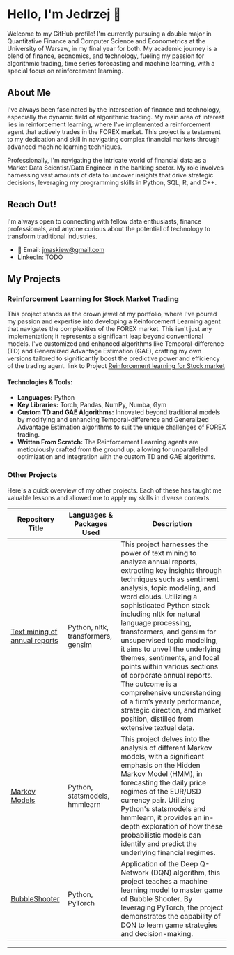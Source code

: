 # Hello, I'm Jedrzej 👋

Welcome to my GitHub profile! I'm currently pursuing a double major in Quantitative Finance and Computer Science and Econometrics at the University of Warsaw, in my final year for both. My academic journey is a blend of finance, economics, and technology, fueling my passion for algorithmic trading, time series forecasting and machine learning, with a special focus on reinforcement learning.

## About Me

I've always been fascinated by the intersection of finance and technology, especially the dynamic field of algorithmic trading. My main area of interest lies in reinforcement learning, where I've implemented a reinforcement agent that actively trades in the FOREX market. This project is a testament to my dedication and skill in navigating complex financial markets through advanced machine learning techniques.

Professionally, I'm navigating the intricate world of financial data as a Market Data Scientist/Data Engineer in the banking sector. My role involves harnessing vast amounts of data to uncover insights that drive strategic decisions, leveraging my programming skills in Python, SQL, R, and C++.

## Reach Out!

I'm always open to connecting with fellow data enthusiasts, finance professionals, and anyone curious about the potential of technology to transform traditional industries.

- 📧 Email: jmaskiew@gmail.com
- LinkedIn: TODO

## My Projects

### Reinforcement Learning for Stock Market Trading

This project stands as the crown jewel of my portfolio, where I've poured my passion and expertise into developing a Reinforcement Learning agent that navigates the complexities of the FOREX market. This isn't just any implementation; it represents a significant leap beyond conventional models. I've customized and enhanced algorithms like Temporal-difference (TD) and Generalized Advantage Estimation (GAE), crafting my own versions tailored to significantly boost the predictive power and efficiency of the trading agent.
link to Project  [Reinforcement learning for Stock market](https://github.com/JMaskiewicz/RL_tester)

#### Technologies & Tools:
- **Languages:** Python
- **Key Libraries:** Torch, Pandas, NumPy, Numba, Gym
- **Custom TD and GAE Algorithms:** Innovated beyond traditional models by modifying and enhancing Temporal-difference and Generalized Advantage Estimation algorithms to suit the unique challenges of FOREX trading.
- **Written From Scratch:** The Reinforcement Learning agents are meticulously crafted from the ground up, allowing for unparalleled optimization and integration with the custom TD and GAE algorithms.

### Other Projects

Here's a quick overview of my other projects. Each of these has taught me valuable lessons and allowed me to apply my skills in diverse contexts.

| Repository Title | Languages & Packages Used | Description |
|------------------|---------------------------|-------------|
| [Text mining of annual reports](https://github.com/JMaskiewicz/Annual_Report_Text_Mining_Project) | Python, nltk, transformers, gensim | This project harnesses the power of text mining to analyze annual reports, extracting key insights through techniques such as sentiment analysis, topic modeling, and word clouds. Utilizing a sophisticated Python stack including nltk for natural language processing, transformers, and gensim for unsupervised topic modeling, it aims to unveil the underlying themes, sentiments, and focal points within various sections of corporate annual reports. The outcome is a comprehensive understanding of a firm’s yearly performance, strategic direction, and market position, distilled from extensive textual data. |
| [Markov Models](https://github.com/JMaskiewicz/Markov_Models_for_FOREX_trading) | Python, statsmodels, hmmlearn | This project delves into the analysis of different Markov models, with a significant emphasis on the Hidden Markov Model (HMM), in forecasting the daily price regimes of the EUR/USD currency pair. Utilizing Python's statsmodels and hmmlearn, it provides an in-depth exploration of how these probabilistic models can identify and predict the underlying financial regimes. |
| [BubbleShooter](https://github.com/JMaskiewicz/BubbleShooter) | Python, PyTorch | Application of the Deep Q-Network (DQN) algorithm, this project teaches a machine learning model to master game of Bubble Shooter. By leveraging PyTorch, the project demonstrates the capability of DQN to learn game strategies and decision-making. |

---
